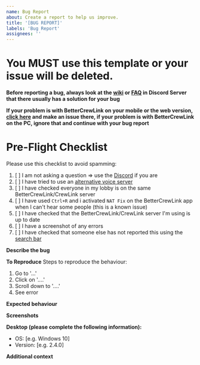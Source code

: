 ```yaml
---
name: Bug Report
about: Create a report to help us improve.
title: '[BUG REPORT]'
labels: 'Bug Report'
assignees: ''
---
```

# You MUST use this template or your issue will be deleted.

**Before reporting a bug, always look at the [wiki](https://github.com/OhMyGuus/BetterCrewLink/wiki/common-issues) or [FAQ](https://discord.gg/qDqTzvj4SH) in Discord Server that there usually has a solution for your bug**

**If your problem is with BetterCrewLink on your mobile or the web version, [click here](https://github.com/OhMyGuus/BetterCrewlink-mobile/issues) and make an issue there, if your problem is with BetterCrewLink on the PC, ignore that and continue with your bug report**

# Pre-Flight Checklist
Please use this checklist to avoid spamming:

1. [ ] I am not asking a question => use the [Discord](https://discord.gg/qDqTzvj4SH) if you are
2. [ ] I have tried to use an [alternative voice server](https://bettercrewl.ink/)
3. [ ] I have checked everyone in my lobby is on the same BetterCrewLink/CrewLink server
4. [ ] I have used `Ctrl+R` and i activated `NAT Fix` on the BetterCrewLink app when I can't hear some people (this is a known issue)
5. [ ] I have checked that the BetterCrewLink/CrewLink server I'm using is up to date
6. [ ] I have a screenshot of any errors
7. [ ] I have checked that someone else has not reported this using the [search bar](https://github.com/OhMyGuus/BetterCrewLink/issues?q=is%3Aissue)

**Describe the bug**
<!-- A clear and concise description of what the bug is. -->

**To Reproduce**
Steps to reproduce the behaviour:
1. Go to '...'
2. Click on '....'
3. Scroll down to '....'
4. See error

**Expected behaviour**
<!-- A clear and concise description of what you expected to happen. -->

**Screenshots**
<!-- If applicable, add screenshots to help explain your problem. -->

**Desktop (please complete the following information):**
 - OS: [e.g. Windows 10]
 - Version: [e.g. 2.4.0]

**Additional context**
<!-- Add any other context about the problem here. -->
